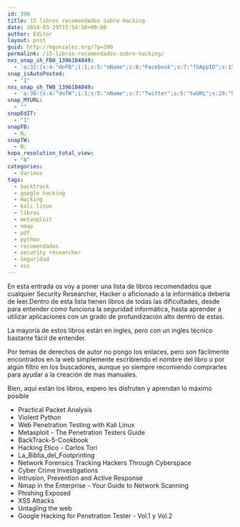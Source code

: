 ```yaml
---
id: 390
title: 15 libros recomendados sobre Hacking
date: 2014-03-29T15:54:50+00:00
author: Editor
layout: post
guid: http://egonzalez.org/?p=390
permalink: /15-libros-recomendados-sobre-hacking/
nxs_snap_sh_FB0_1396104849:
  - 'a:32:{s:4:"doFB";i:1;s:5:"nName";s:8:"Facebook";s:7:"fbAppID";s:15:"545659862207806";s:8:"fbAppSec";s:32:"15477463b8c7d194394cc5dba87a27f1";s:6:"catSel";i:0;s:8:"catSelEd";s:0:"";s:8:"postType";s:1:"A";s:7:"fbAttch";s:1:"2";s:12:"fbAttchAsVid";i:0;s:6:"imgUpl";s:1:"1";s:11:"fbMsgFormat";s:45:" (%TITLE%)  has been published on  %SITENAME%";s:10:"fbMsgAFrmt";s:0:"";s:13:"useFBGURLInfo";s:1:"1";s:10:"riComments";i:0;s:12:"riCommentsAA";i:0;s:8:"rpstDays";i:0;s:7:"rpstHrs";i:0;s:8:"rpstMins";i:0;s:6:"rpstOn";i:0;s:11:"rpstOnlyPUP";i:0;s:7:"fltrsOn";i:0;s:11:"rpstBtwDays";a:0:{}s:5:"fbURL";s:40:"https://www.facebook.com/dudu.gonzalez90";s:6:"fbPgID";s:15:"dudu.gonzalez90";s:14:"fbAppAuthToken";s:183:"CAAHwRlZABTT4BAHa5L1j1rQSgQeHGVLk8rZCb7JuVgkDizv9FqTtDVQCX02ZA5bDr1kqFEppdFuJz3oS79n7z8COso57qcDaVZBWLA3PuOEwxNXd1d4y39DjUfTJkQJAMWw0TnZCnSqeDG6KRJ6zpfUu6Gt0ZBAs7Ym3NvKf4BPSCJ8HzoaQCH";s:18:"fbAppPageAuthToken";s:183:"CAAHwRlZABTT4BAHa5L1j1rQSgQeHGVLk8rZCb7JuVgkDizv9FqTtDVQCX02ZA5bDr1kqFEppdFuJz3oS79n7z8COso57qcDaVZBWLA3PuOEwxNXd1d4y39DjUfTJkQJAMWw0TnZCnSqeDG6KRJ6zpfUu6Gt0ZBAs7Ym3NvKf4BPSCJ8HzoaQCH";s:13:"fbAppAuthUser";s:10:"1161837279";s:8:"isPosted";s:0:"";s:8:"imgToUse";b:0;s:8:"urlToUse";b:0;s:2:"ii";i:0;s:9:"timeToRun";i:1396104849;}'
snap_isAutoPosted:
  - "1"
nxs_snap_sh_TW0_1396104849:
  - 'a:36:{s:4:"doTW";i:1;s:5:"nName";s:7:"Twitter";s:5:"twURL";s:29:"https://twitter.com/zombies3c";s:9:"twConsKey";s:21:"QTmaTFDqowEzbyzkicvgg";s:9:"twConsSec";s:43:"9EWEc5dEufuzc3wjm0fZAD8yJdxhFiHcFR06IgsHPb4";s:10:"twAccToken";s:50:"767702022-PedOOiQm697uAVksTggg5Am0W2eiUlXcF1u1kkJ6";s:6:"catSel";s:1:"0";s:8:"catSelEd";s:0:"";s:10:"riComments";i:0;s:11:"riCommentsM";i:0;s:12:"riCommentsAA";i:0;s:8:"rpstDays";s:1:"0";s:7:"rpstHrs";s:1:"0";s:8:"rpstMins";s:1:"0";s:6:"rpstOn";i:0;s:11:"rpstOnlyPUP";i:0;s:7:"fltrsOn";i:0;s:11:"rpstBtwDays";a:0:{}s:13:"twAccTokenSec";s:45:"Bumkti9owi1FxQgY8jOMyRJ6LznMXzcUUWwY0Qmvd0k6N";s:11:"twMsgFormat";s:16:" %TITLE% - %URL%";s:8:"attchImg";i:1;s:4:"twOK";i:1;s:11:"rpstRndMins";i:0;s:12:"rpstPostIncl";s:1:"0";s:8:"rpstType";s:1:"2";s:12:"rpstTimeType";s:1:"A";s:12:"rpstFromTime";s:0:"";s:10:"rpstToTime";s:0:"";s:10:"rpstOLDays";s:2:"30";s:10:"rpstNWDays";s:3:"365";s:7:"tagsSel";s:0:"";s:8:"tagsSelX";s:0:"";s:8:"isPosted";s:0:"";s:8:"imgToUse";b:0;s:2:"ii";i:0;s:9:"timeToRun";i:1396104849;}'
snap_MYURL:
  - ""
snapEdIT:
  - "1"
snapFB:
  - N;
snapTW:
  - N;
kopa_resolution_total_view:
  - "8"
categories:
  - Various
tags:
  - backtrack
  - google hacking
  - Hacking
  - kali linux
  - libros
  - metasploit
  - nmap
  - pdf
  - python
  - recomendados
  - security researcher
  - Seguridad
  - xss
---
```

En esta entrada os voy a poner una lista de libros recomendados que cualquier Security Researcher, Hacker o aficionado a la informática debería de leer.<!--more-->Dentro de esta lista tienen libros de todas las dificultades, desde para entender como funciona la seguridad informática, hasta aprender a utilizar aplicaciones con un grado de profundización alto dentro de estas.

La mayoría de estos libros están en ingles, pero con un ingles técnico bastante fácil de entender.

Por temas de derechos de autor no pongo los enlaces, pero son fácilmente encontrados en la web simplemente escribiendo el nombre del libro o por algún filtro en los buscadores, aunque yo siempre recomiendo comprarles para ayudar a la creación de mas manuales.

Bien, aquí están los libros, espero les disfruten y aprendan lo máximo posible
<ul>
	<li>Practical Packet Analysis</li>
	<li>Violent Python</li>
	<li>Web Penetration Testing with Kali Linux</li>
	<li>Metasploit - The Penetration Testers Guide</li>
	<li>BackTrack-5-Cookbook</li>
	<li>Hacking Etico - Carlos Tori</li>
	<li>La_Biblia_del_Footprinting</li>
	<li>Network Forensics Tracking Hackers Through Cyberspace</li>
	<li>Cyber Crime Investigations</li>
	<li>Intrusion, Prevention and Active Response</li>
	<li>Nmap in the Enterprise - Your Guide to Network Scanning</li>
	<li>Phishing Exposed</li>
	<li>XSS Attacks</li>
	<li>Untagling the web</li>
	<li>Google Hacking for Penetration Tester - Vol.1 y Vol.2</li>
</ul>